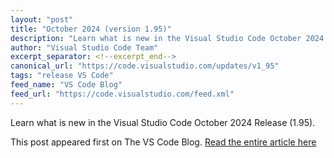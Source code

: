 ```yaml
---
layout: "post"
title: "October 2024 (version 1.95)"
description: "Learn what is new in the Visual Studio Code October 2024 Release (1.95)."
author: "Visual Studio Code Team"
excerpt_separator: <!--excerpt_end-->
canonical_url: "https://code.visualstudio.com/updates/v1_95"
tags: "release VS Code"
feed_name: "VS Code Blog"
feed_url: "https://code.visualstudio.com/feed.xml"
---
```


Learn what is new in the Visual Studio Code October 2024 Release (1.95).<!--excerpt_end-->

This post appeared first on The VS Code Blog. [Read the entire article here](https://code.visualstudio.com/updates/v1_95)
